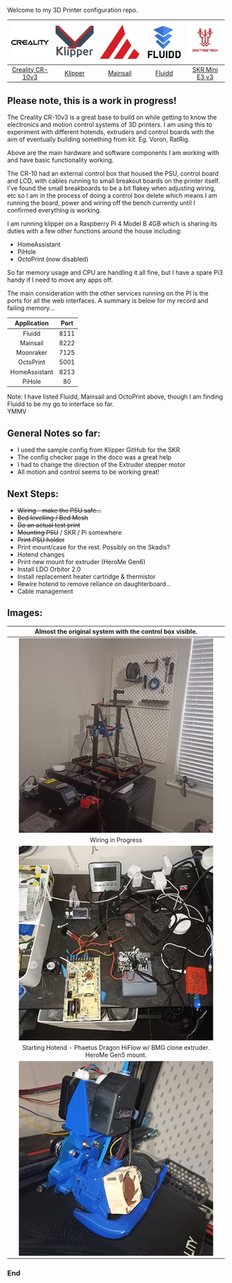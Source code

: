 Welcome to my 3D Printer configuration repo. 


| <img src="https://github.com/CarloCamacho/klipper_config/blob/master/images/creality.png" width="150">| <img src="https://github.com/CarloCamacho/klipper_config/blob/master/images/klipper-logo.png" width="150">  | <img src="https://github.com/CarloCamacho/klipper_config/blob/master/images/mainsail.png" width="150">   |  <img src="https://github.com/CarloCamacho/klipper_config/blob/master/images/fluidd.PNG" width="150"> | <img src="https://github.com/CarloCamacho/klipper_config/blob/master/images/BTT.jpg" width="150"> | 
| :------------:| :------------: | :------------: | :------------: | :------------: |
| [Creality CR-10v3](https://www.creality3dofficial.com/products/creality-cr-10-v3-3d-printer-with-genuine-e3d-direct-drive-extruder-2020-latest-version "Creality CR-10v3")| [Klipper](https://www.klipper3d.org "Klipper")  | [Mainsail](https://docs.mainsail.xyz/ "Mainsail")  | [Fluidd](https://docs.fluidd.xyz/) | [SKR Mini E3 v3](https://www.biqu.equipment/products/bigtreetech-skr-mini-e3-v2-0-32-bit-control-board-for-ender-3 "SKR Mini E3 v3")  |

## Please note, this is a work in progress! 

The Creality CR-10v3 is a great base to build on while getting to know the electronics and motion control systems of 3D printers.  I am using this to experiment with different hotends, extruders and control boards with the aim of eventually building something from kit. Eg. Voron, RatRig. 

Above are the main hardware and software components I am working with and have basic functionality working. 

The CR-10 had an external control box that housed the PSU, control board and LCD, with cables running to small breakout boards on the printer itself.
I've found the small breakboards to be a bit flakey when adjusting wiring, etc so I am in the process of doing a control box delete which means I am running the board, power and wiring off the bench currently until I confirmed everything is working.  

I am running klipper on a Raspberry Pi 4 Model B 4GB which is sharing its duties with a few other functions around the house including:
- HomeAssistant
- PiHole
- OctoPrint (now disabled)

So far memory usage and CPU are handling it all fine, but I have a spare Pi3 handy if I need to move any apps off. 

The main consideration with the other services running on the PI is the ports for all the web interfaces. A summary is below for my record and failing memory...

| Application  | Port  |
| :------------: | :------------: |
| Fluidd  | 8111  |
| Mainsail  | 8222  |
| Moonraker  | 7125  |
| OctoPrint |  5001  |
| HomeAssistant  | 8213  |
| PiHole  | 80  |

Note: I have listed Fluidd, Mainsail and OctoPrint above, though I am finding Fluidd to be my go to interface so far.  
YMMV

## General Notes so far:
- I used the sample config from Klipper GitHub for the SKR
- The config checker page in the doco was a great help
- I had to change the direction of the Extruder stepper motor
- All motion and control seems to be working great! 

## Next Steps:
- ~~Wiring - make the PSU safe...~~
- ~~Bed levelling / Bed Mesh~~
- ~~Do an actual test print~~
- ~~Mounting PSU~~ / SKR / Pi somewhere
 - ~~Print PSU holder~~
 - Print mount/case for the rest. Possibly on the Skadis?
- Hotend changes
 - Print new mount for extruder (HeroMe Gen6)
 - Install LDO Orbitor 2.0
 - Install replacement heater cartridge & thermistor
 - Rewire hotend to remove reliance on daughterboard...
 - Cable management


## Images:

| Almost the original system with the control box visible. |
| :------------: |
| <img src="https://github.com/CarloCamacho/klipper_config/blob/master/images/controlbox.jpg" width="450">  |
| Wiring in Progress  |
| <img src="https://github.com/CarloCamacho/klipper_config/blob/master/images/wiring.jpg" width="450">  |
| Starting Hotend - Phaetus Dragon HiFlow w/ BMG clone extruder.   HeroMe Gen5 mount.  |
| <img src="https://github.com/CarloCamacho/klipper_config/blob/master/images/BMGHotend.jpg" width="450">  |


### End
